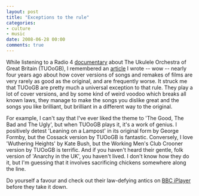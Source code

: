 ```yaml
---
layout: post
title: "Exceptions to the rule"
categories:
- culture
- music
date: 2008-06-28 00:00
comments: true
---
```


<p>While listening to a Radio 4 <a href="http://www.bbc.co.uk/iplayerbeta/episode/b00c67jq">documentary</a> about The Ukulele Orchestra of Great Britain (TUOoGB), I remembered an <a href="http://www.rousette.org.uk/blog/archives/cover-versions/">article</a> I wrote -- wow -- nearly four years ago about how cover versions of songs and remakes of films are very rarely as good as the original, and are frequently worse. It struck me that TUOoGB are pretty much a universal exception to that rule. They play a lot of cover versions, and by some kind of weird voodoo which breaks all known laws, they manage to make the songs you dislike great and the songs you like brilliant, but brilliant in a different way to the original.</p>

<p>For example, I can't say that I've ever liked the theme to 'The Good, The Bad and The Ugly', but when TUOoGB plays it, it's a work of genius. I positively detest 'Leaning on a Lampost' in its original form by George Formby, but the Cossack version by TUOoGB is fantastic. Conversely, I love 'Wuthering Heights' by Kate Bush, but the Working Men's Club Crooner version by TUOoGB is terrific. And if you haven't heard their gentle, folk version of 'Anarchy in the UK', you haven't lived. I don't know how they do it, but I'm guessing that it involves sacrificing chickens somewhere along the line.</p>

<p>Do yourself a favour and check out their law-defying antics on <a href="http://www.bbc.co.uk/iplayerbeta/episode/b00c67jq">BBC iPlayer</a> before they take it down.</p>



